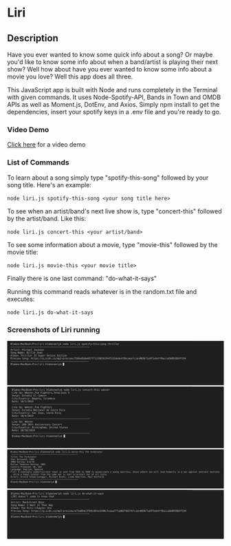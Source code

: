 # Liri

## Description
Have you ever wanted to know some quick info about a song? Or maybe you'd like to know some info about when a band/artist is playing their next show? Well how about have you ever wanted to know some info about a movie you love? Well this app does all three.

This JavaScript app is built with Node and runs completely in the Terminal with given commands. It uses Node-Spotify-API, Bands in Town and OMDB APIs as well as Moment.js, DotEnv, and Axios. Simply npm install to get the dependencies, insert your spotify keys in a .env file and you're ready to go. 


### Video Demo
<a href="https://drive.google.com/open?id=1Pf44eiQP0nLAjWw06ZE3getZVHCp8eHX">Click here</a> for a video demo

### List of Commands
To learn about a song simply type "spotify-this-song" followed by your song title. Here's an example:

    node liri.js spotify-this-song <your song title here>

To see when an artist/band's next live show is, type "concert-this" followed by the artist/band. Like this:

    node liri.js concert-this <your artist/band>

To see some information about a movie, type "movie-this" followed by the movie title:

    node liri.js movie-this <your movie title>

Finally there is one last command: "do-what-it-says"

Running this command reads whatever is in the random.txt file and executes:

    node liri.js do-what-it-says

### Screenshots of Liri running
<img src="images/spotify-this-song.png">
<img src="images/concert-this.png">
<img src="images/movie-this.png">
<img src="images/do-what-it-says.png">
